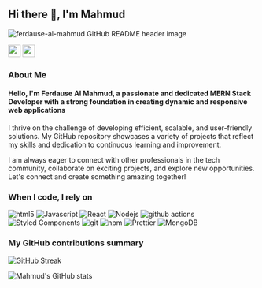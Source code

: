 ## Hi there 👋, I'm Mahmud
<img src="https://media.licdn.com/dms/image/D5616AQFqa2CEWoHLMQ/profile-displaybackgroundimage-shrink_350_1400/0/1716479791789?e=1725494400&v=beta&t=SUEhw0TzyTCMqrSKgR_oiHPdwUW44Pb52ok77bi2O7U" alt="ferdause-al-mahmud GitHub README header image">
<p><a href="https://www.linkedin.com/in/ferdause-al-mahmud/"><img src="https://img.shields.io/badge/linkedin-%230077B5.svg?&style=for-the-badge&logo=linkedin&logoColor=white" height=25></a> <a href="https://www.facebook.com/gamer.poka/"><img src="https://img.shields.io/badge/Facebook-blue?logo=facebook?&style=for-the-badge&logo=dev-dot-to&logoColor=white" height=25></a></p>

<h3>About Me</h3>
<div>
<h4>  Hello, I'm Ferdause Al Mahmud, a passionate and dedicated MERN Stack Developer with a strong foundation in creating dynamic and responsive web applications
</h4>
<p>I thrive on the challenge of developing efficient, scalable, and user-friendly solutions. My GitHub repository showcases a variety of projects that reflect my skills and dedication to continuous learning and improvement.</p>

<p>I am always eager to connect with other professionals in the tech community, collaborate on exciting projects, and explore new opportunities. Let's connect and create something amazing together!
</p>
</div>
<h3>When I code, I rely on</h3>
<p>
  <img alt="html5" src="https://img.shields.io/badge/-HTML5-E34F26?style=flat-square&logo=html5&logoColor=white" />
  <img alt="Javascript" src="https://img.shields.io/badge/-javascript-f7df1c?style=flat-square&logo=javascript&logoColor=black" />
  <img alt="React" src="https://img.shields.io/badge/-React-45b8d8?style=flat-square&logo=react&logoColor=white" />
  <img alt="Nodejs" src="https://img.shields.io/badge/-Nodejs-43853d?style=flat-square&logo=Node.js&logoColor=white" />
  <img alt="github actions" src="https://img.shields.io/badge/-Github_Actions-2088FF?style=flat-square&logo=github-actions&logoColor=white" />
  <img alt="Styled Components" src="https://img.shields.io/badge/-Styled_Components-db7092?style=flat-square&logo=styled-components&logoColor=white" />
  <img alt="git" src="https://img.shields.io/badge/-Git-F05032?style=flat-square&logo=git&logoColor=white" />
  <img alt="npm" src="https://img.shields.io/badge/-NPM-CB3837?style=flat-square&logo=npm&logoColor=white" />
  <img alt="Prettier" src="https://img.shields.io/badge/-Prettier-F7B93E?style=flat-square&logo=prettier&logoColor=white" />
  <img alt="MongoDB" src="https://img.shields.io/badge/-MongoDB-13aa52?style=flat-square&logo=mongodb&logoColor=white" />
</p>
<h3>My GitHub contributions summary</h3>

[![GitHub Streak](https://github-readme-streak-stats.herokuapp.com?user=ferdause-al-mahmud&theme=dark&ring=fb4362&file=fb4362&currStreakNum=fb4362&currStreakLabel=fb4362&hide_border=true)](https://git.io/streak-stats)

![Mahmud's GitHub stats](https://github-readme-stats.vercel.app/api?username=ferdause-al-mahmud&hide_border=true&show_icons=true&bg_color=151515&title_color=fb4362&icon_color=fb4362&text_bold=false&text_color=9e9e9e)
